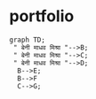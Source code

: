 # portfolio

```mermaid
graph TD;
 " बेनी माधव मिश्रा "-->B;
 " बेनी माधव मिश्रा "-->C;
 " बेनी माधव मिश्रा "-->D;
  B-->E;
  B-->F
  C-->G;
```

